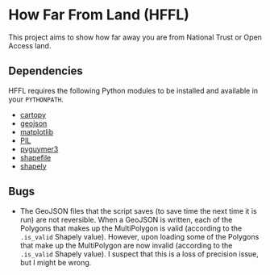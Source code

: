 # How Far From Land (HFFL)

This project aims to show how far away you are from National Trust or Open Access land.

## Dependencies

HFFL requires the following Python modules to be installed and available in your `PYTHONPATH`.

* [cartopy](https://pypi.org/project/Cartopy)
* [geojson](https://pypi.org/project/geojson)
* [matplotlib](https://pypi.org/project/matplotlib)
* [PIL](https://pypi.org/project/Pillow)
* [pyguymer3](https://github.com/Guymer/PyGuymer3)
* [shapefile](https://pypi.org/project/pyshp)
* [shapely](https://pypi.org/project/Shapely)

## Bugs

* The GeoJSON files that the script saves (to save time the next time it is run) are not reversible. When a GeoJSON is written, each of the Polygons that makes up the MultiPolygon is valid (according to the `.is_valid` Shapely value). However, upon loading some of the Polygons that make up the MultiPolygon are now invalid (according to the `.is_valid` Shapely value). I suspect that this is a loss of precision issue, but I might be wrong.
